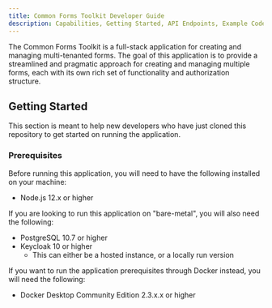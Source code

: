 ```yaml
---
title: Common Forms Toolkit Developer Guide
description: Capabilities, Getting Started, API Endpoints, Example Code
---
```


The Common Forms Toolkit is a full-stack application for creating and managing multi-tenanted forms. The goal of this application is to provide a streamlined and pragmatic approach for creating and managing multiple forms, each with its own rich set of functionality and authorization structure.

## Getting Started

This section is meant to help new developers who have just cloned this repository to get started on running the application.

### Prerequisites

Before running this application, you will need to have the following installed on your machine:

* Node.js 12.x or higher

If you are looking to run this application on "bare-metal", you will also need the following:

* PostgreSQL 10.7 or higher
* Keycloak 10 or higher
  * This can either be a hosted instance, or a locally run version

If you want to run the application prerequisites through Docker instead, you will need the following:

* Docker Desktop Community Edition 2.3.x.x or higher
